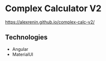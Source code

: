 # Complex Calculator V2

https://alexrenin.github.io/complex-calc-v2/

## Technologies

* Angular
* MaterialUI 
